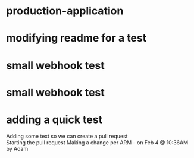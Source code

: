 # production-application
# modifying readme for a test
# small webhook test
# small webhook test
# adding a quick test 
Adding some text so we can create a pull request    
Starting the pull request
Making a change per ARM - on Feb 4 @ 10:36AM by Adam
